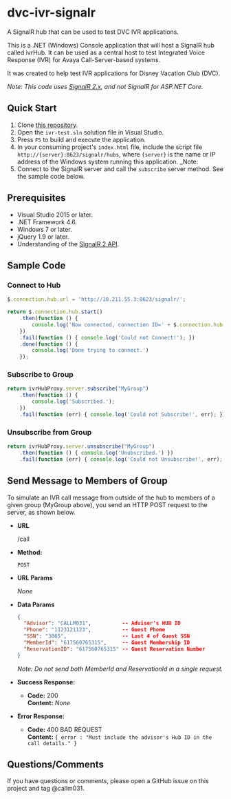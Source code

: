 # dvc-ivr-signalr
A SignalR hub that can be used to test DVC IVR applications.

This is a .NET (Windows) Console application that will host a SignalR hub called ivrHub. It can be used as a central host to test Integrated Voice Response (IVR) for Avaya Call-Server-based systems.

It was created to help test IVR applications for Disney Vacation Club (DVC).

_Note: This code uses [SignalR 2.x](https://www.asp.net/signalr), and not SignalR for ASP.NET Core._

## Quick Start

1. Clone [this repository](https://github.disney.com/WDPR-SALES-UI/dvc-ivr-signalr).
1. Open the `ivr-test.sln` solution file in Visual Studio.
1.  Press `F5` to build and execute the application.
2.  In your consuming project's `index.html` file, include the script file `http://{server}:8623/signalr/hubs`, where `{server}` is the name or IP address of the Windows system running this application. _Note: 
3.  Connect to the SignalR server and call the `subscribe` server method. See the sample code below.

## Prerequisites

* Visual Studio 2015 or later.
* .NET Framework 4.6.
* Windows 7 or later.
* jQuery 1.9 or later.
* Understanding of the [SignalR 2 API](https://www.asp.net/signalr).

## Sample Code
### Connect to Hub

```javascript
$.connection.hub.url = 'http://10.211.55.3:8623/signalr/';

return $.connection.hub.start()
    .then(function () {
        console.log('Now connected, connection ID=' + $.connection.hub.id);
    })
    .fail(function () { console.log('Could not Connect!'); })
    .done(function () {
        console.log('Done trying to connect.')
    });
```

### Subscribe to Group

```javascript
return ivrHubProxy.server.subscribe("MyGroup")
    .then(function () {
        console.log('Subscribed.');
    })
    .fail(function (err) { console.log('Could not Subscribe!', err); });
```

### Unsubscribe from Group

```javascript
return ivrHubProxy.server.unsubscribe("MyGroup")
    .then(function () { console.log('Unubscribed.') })
    .fail(function (err) { console.log('Could not Unsubscribe!', err); });
```


## Send Message to Members of Group

To simulate an IVR call message from outside of the hub to members of a given group (MyGroup above), you send an HTTP POST request to the server, as shown below.

* **URL**

  /call

* **Method:**
  
  `POST`
  
  
*  **URL Params**

	_None_

* **Data Params**

  ```json
  {
    "Advisor": "CALLM031",          -- Advisor's HUB ID
    "Phone": "1123121123",          -- Guest Phone
    "SSN": "3865",                  -- Last 4 of Guest SSN
    "MemberId": "617560765315",     -- Guest Membership ID
    "ReservationID": "617560765315" -- Guest Reservation Number
  }
  ```
  
  _Note: Do not send both MemberId and ReservationId in a single request._

* **Success Response:**
  
  * **Code:** 200 <br />
    **Content:** _None_
 
* **Error Response:**

  * **Code:** 400 BAD REQUEST <br />
    **Content:** `{ error : "Must include the advisor's Hub ID in the call details." }`
  


## Questions/Comments
If you have questions or comments, please open a GitHub issue on this project and tag @callm031.

